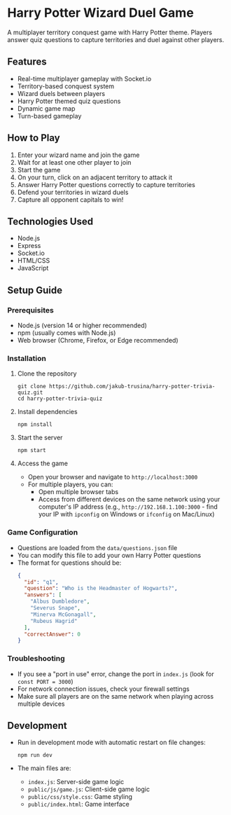 # Harry Potter Wizard Duel Game

A multiplayer territory conquest game with Harry Potter theme. Players answer quiz questions to capture territories and duel against other players.

## Features
- Real-time multiplayer gameplay with Socket.io
- Territory-based conquest system
- Wizard duels between players
- Harry Potter themed quiz questions
- Dynamic game map
- Turn-based gameplay

## How to Play
1. Enter your wizard name and join the game
2. Wait for at least one other player to join
3. Start the game
4. On your turn, click on an adjacent territory to attack it
5. Answer Harry Potter questions correctly to capture territories
6. Defend your territories in wizard duels
7. Capture all opponent capitals to win!

## Technologies Used
- Node.js
- Express
- Socket.io
- HTML/CSS
- JavaScript

## Setup Guide

### Prerequisites
- Node.js (version 14 or higher recommended)
- npm (usually comes with Node.js)
- Web browser (Chrome, Firefox, or Edge recommended)

### Installation
1. Clone the repository
   ```
   git clone https://github.com/jakub-trusina/harry-potter-trivia-quiz.git
   cd harry-potter-trivia-quiz
   ```

2. Install dependencies
   ```
   npm install
   ```

3. Start the server
   ```
   npm start
   ```

4. Access the game
   - Open your browser and navigate to `http://localhost:3000`
   - For multiple players, you can:
     - Open multiple browser tabs
     - Access from different devices on the same network using your computer's IP address
       (e.g., `http://192.168.1.100:3000` - find your IP with `ipconfig` on Windows or `ifconfig` on Mac/Linux)

### Game Configuration
- Questions are loaded from the `data/questions.json` file
- You can modify this file to add your own Harry Potter questions
- The format for questions should be:
  ```json
  {
    "id": "q1",
    "question": "Who is the Headmaster of Hogwarts?",
    "answers": [
      "Albus Dumbledore",
      "Severus Snape",
      "Minerva McGonagall",
      "Rubeus Hagrid"
    ],
    "correctAnswer": 0
  }
  ```

### Troubleshooting
- If you see a "port in use" error, change the port in `index.js` (look for `const PORT = 3000`)
- For network connection issues, check your firewall settings
- Make sure all players are on the same network when playing across multiple devices

## Development
- Run in development mode with automatic restart on file changes:
  ```
  npm run dev
  ```

- The main files are:
  - `index.js`: Server-side game logic
  - `public/js/game.js`: Client-side game logic
  - `public/css/style.css`: Game styling
  - `public/index.html`: Game interface 